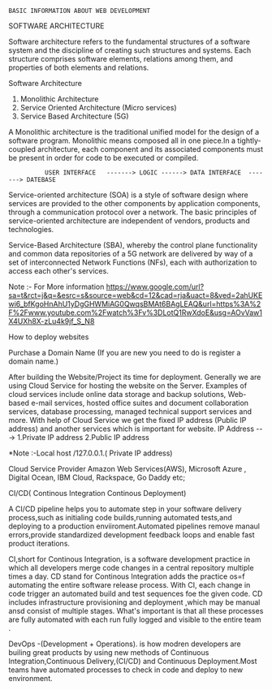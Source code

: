     BASIC INFORMATION ABOUT WEB DEVELOPMENT 

SOFTWARE ARCHITECTURE

Software architecture refers to the fundamental structures of a software system and the discipline of creating such structures and systems.
Each structure comprises software elements, relations among them, and properties of both elements and relations. 
    
Software Architecture
1. Monolithic Architecture
2. Service Oriented Architecture (Micro services)
3. Service Based Architecture (5G)

A Monolithic architecture is the traditional unified model for the design of a software program. Monolithic means composed all in one piece.In a tightly-coupled architecture, each component and its associated components must be present in order for code to be executed or compiled.

     
		      USER INTERFACE   -------> LOGIC ------> DATA INTERFACE  -------> DATEBASE 
					
Service-oriented architecture (SOA) is a style of software design where services are provided to the other components by application components, through a communication protocol over a network. The basic principles of service-oriented architecture are independent of vendors, products and technologies.	
  
Service-Based Architecture (SBA), whereby the control plane functionality and common data repositories of a 5G network are delivered by way of a set of interconnected Network Functions (NFs), each with authorization to access each other's services.

Note :- For More information 
https://www.google.com/url?sa=t&rct=j&q=&esrc=s&source=web&cd=12&cad=rja&uact=8&ved=2ahUKEwi6_bfKgoHnAhU1yDgGHWMiAG0QwqsBMAt6BAgLEAQ&url=https%3A%2F%2Fwww.youtube.com%2Fwatch%3Fv%3DLotQ1RwXdoE&usg=AOvVaw1X4UXh8X-zLu4k9jf_S_N8 
 
 
 How to deploy websites
 
Purchase a Domain Name 
(If you are new you need to do is register a domain name.)
 
After building the Website/Project its time for deployment. Generally we are using Cloud Service for hosting the website on the Server.
Examples of cloud services include online data storage and backup solutions, Web-based e-mail services, hosted office suites and document collaboration services, database processing, managed technical support services and more.
With help of Cloud Service we get the fixed IP address (Public IP address) and another services which is important for website.
IP Address ---> 1.Private IP address  2.Public IP address

*Note :-Local host /127.0.0.1.( Private IP address)

Cloud Service Provider
 Amazon Web Services(AWS),
 Microsoft Azure ,
 Digital Ocean,
 IBM Cloud,
 Rackspace,
 Go Daddy etc;
 
 CI/CD( Continous Integration Continous Deployment)
 
  A CI/CD pipeline helps you to automate step in your software delivery process,such as initialing code builds,running automated tests,and deploying to a production enviiroment.Automated pipelines remove manaul errors,provide standardized development feedback loops and enable fast product iterations.
	
CI,short for Continous Integration, is a software development practice in which all developers merge code changes in a central repository multiple times a day. CD stand for Continous Integration adds the practice os=f automating the entire software release process.
With CI, each change in code trigger an automated build and test sequences foe the given code.
CD includes infrastructure provisioning and deployment ,which may be manual ansd consist of multiple stages. What's important is that all these processes are fully automated with each run fully logged and visible to the entire team .

DevOps -(Development + Operations). is how modren developers are builing great products by using new methods of Continuous Integration,Continuous Delivery,(CI/CD) and Continuous Deployment.Most teams have automated processes to check in code and deploy to new environment.

	
 
 
 
 
 
 
 

 
 
 
 
					
